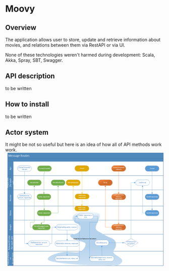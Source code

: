 # Moovy
## Overview
The application allows user to store, update and retrieve information about movies, and relations between them via RestAPI or via UI.

None of these technologies weren't harmed during development: Scala, Akka, Spray, SBT, Swagger.
## API description
to be written
## How to install
to be written
## Actor system
It might be not so useful but here is an idea of how all of API methods work work.
![Routes](https://raw.githubusercontent.com/shtykh/moovy/master/Routes.png)

